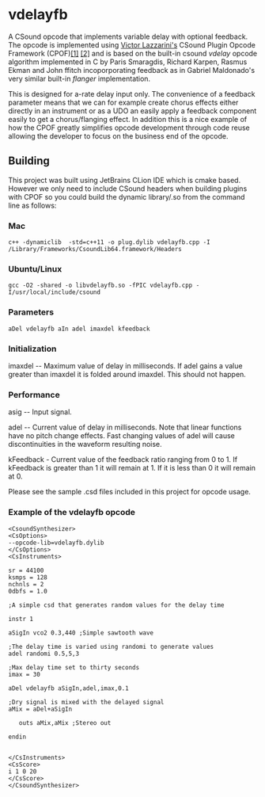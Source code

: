 # vdelayfb
A CSound opcode that implements variable delay with optional feedback. The opcode is implemented using [Victor Lazzarini's](https://github.com/vlazzarini) CSound Plugin Opcode Framework (CPOF)[[1]](http://smc2017.aalto.fi/media/materials/proceedings/SMC17_p267.pdf) [[2]](http://www.mdpi.com/2076-3417/7/10/970) and is based on the built-in csound *vdelay* opcode algorithm implemented in C by Paris Smaragdis, Richard Karpen, Rasmus Ekman and John ffitch incoporporating feedback as in Gabriel Maldonado's very similar built-in *flanger* implementation.

This is designed for a-rate delay input only. The convenience of a feedback parameter means that we can for example create chorus effects either directly in an instrument or as a UDO an easily apply a feedback component easily to get a chorus/flanging effect. In addition this is a nice example of how the CPOF greatly simplifies opcode development through code reuse allowing the developer to focus on the business end of the opcode.


## Building
This project was built using JetBrains CLion IDE which is cmake based. However we only need to include CSound headers when building plugins with CPOF so you could build the dynamic library/.so from the command line as follows:


### Mac
```
c++ -dynamiclib  -std=c++11 -o plug.dylib vdelayfb.cpp -I /Library/Frameworks/CsoundLib64.framework/Headers
```

### Ubuntu/Linux
```
gcc -O2 -shared -o libvdelayfb.so -fPIC vdelayfb.cpp -I/usr/local/include/csound
```

### Parameters
```
aDel vdelayfb aIn adel imaxdel kfeedback
```
### Initialization 
imaxdel -- Maximum value of delay in milliseconds. If adel gains a value greater than imaxdel it is folded around imaxdel. This should not happen. 

### Performance 
asig -- Input signal.

adel -- Current value of delay in milliseconds. Note that linear functions have no pitch change effects. Fast changing values of adel will cause discontinuities in the waveform resulting noise. 

kFeedback - Current value of the feedback ratio ranging from 0 to 1. If kFeedback is greater than 1 it will remain at 1. If it is less than 0 it will remain at 0.


Please see the sample .csd files included in this project for opcode usage.
### Example of the vdelayfb opcode
```
<CsoundSynthesizer>
<CsOptions>
--opcode-lib=vdelayfb.dylib
</CsOptions>
<CsInstruments>

sr = 44100
ksmps = 128
nchnls = 2
0dbfs = 1.0

;A simple csd that generates random values for the delay time 

instr 1

aSigIn vco2 0.3,440 ;Simple sawtooth wave

;The delay time is varied using randomi to generate values 
adel randomi 0.5,5,3 

;Max delay time set to thirty seconds
imax = 30 

aDel vdelayfb aSigIn,adel,imax,0.1

;Dry signal is mixed with the delayed signal
aMix = aDel+aSigIn

   outs aMix,aMix ;Stereo out

endin


</CsInstruments>
<CsScore>
i 1 0 20
</CsScore>
</CsoundSynthesizer>
```



